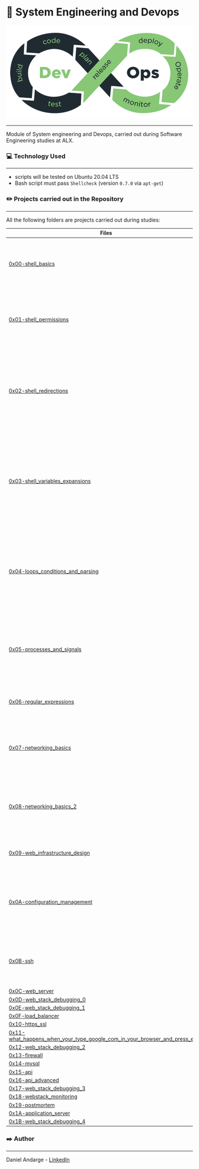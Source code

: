 # 🚀 System Engineering and Devops
![Shell](devops.png)
***
Module of System engineering and Devops, carried out during Software Engineering studies at ALX.


### 💻 Technology Used
***
* scripts will be tested on Ubuntu 20.04 LTS
* Bash script must pass `Shellcheck` (version `0.7.0` via `apt-get`)

### ✏️ Projects carried out in the Repository
***
All the following folders are projects carried out during studies: 

| Files | Description |
| --- | --- |
| [0x00-shell_basics](https://github.com/Daniel-Andarge/alx-system_engineering-devops/tree/main/0x00-shell_basics) | It aims to learn about basics commands, navigation, files and directories in Shell. |
| [0x01-shell_permissions](https://github.com/Daniel-Andarge/alx-system_engineering-devops/tree/main/0x01-shell_permissions) | It aims to learn about man pages, permissions (owner, group and other) of files and directories in Shell. |
| [0x02-shell_redirections](https://github.com/Daniel-Andarge/alx-system_engineering-devops/tree/main/0x02-shell_redirections) | It aims to learn about how to handle standard input and output and how to combine commands and filters with redirections in Shell. |
| [0x03-shell_variables_expansions](https://github.com/Daniel-Andarge/alx-system_engineering-devops/tree/main/0x03-shell_variables_expansions) | It aims to learn about alias builtin, help builtin, local, global and reserved variables (PATH, HOME and PS1), special parameters `$?` and single an double quotes in Shell. |
| [0x04-loops_conditions_and_parsing](https://github.com/Daniel-Andarge/alx-system_engineering-devops/tree/main/0x04-loops_conditions_and_parsing) | It aims to learn about loops (`while`, `until` and `for`), condition statements (`if`, `else`, `elif` and `case`), shebangs and how to create SSH keys with Bash. |
| [0x05-processes_and_signals](https://github.com/Daniel-Andarge/alx-system_engineering-devops/tree/main/0x05-processes_and_signals) | It aims to learn about PID, processes and commands that handles them (`ps`, `pgrep`, `pkill`, `kill`, etc) in Bash. |
| [0x06-regular_expressions](https://github.com/Daniel-Andarge/alx-system_engineering-devops/tree/main/0x06-regular_expressions) | It aims to learn about how to build a regular expression. |
| [0x07-networking_basics](https://github.com/Daniel-Andarge/alx-system_engineering-devops/tree/main/0x07-networking_basics) | It aims to learn about what is an OSI model, LAN, WAN, IP address, localhost, subnet and TCP/UDP. |
| [0x08-networking_basics_2](https://github.com/Daniel-Andarge/alx-system_engineering-devops/tree/main/0x08-networking_basics_2) | It aims to learn about what is an OSI model, LAN, WAN, IP address, localhost, subnet and TCP/UDP |
|[0x09-web_infrastructure_design](https://github.com/Daniel-Andarge/alx-system_engineering-devops/tree/main/0x09-web_infrastructure_design)| It aims to learn about how to design a Web Infrastructure. |
| [0x0A-configuration_management](https://github.com/Daniel-Andarge/alx-system_engineering-devops/tree/main/0x0A-configuration_management) | It aims to learn about how to implement a configuration management strategy in practice using Puppet as tool. |
| [0x0B-ssh](https://github.com/Daniel-Andarge/alx-system_engineering-devops/tree/main/0x0B-ssh) | It aims to learn about  Bash scripting to connect using SSH and configure a server  |
| [0x0C-web_server](https://github.com/Daniel-Andarge/alx-system_engineering-devops/tree/main/0x0C-web_server) |       |
| [0x0D-web_stack_debugging_0](https://github.com/Daniel-Andarge/alx-system_engineering-devops/tree/main/0x0D-web_stack_debugging_0) |       |
| [0x0E-web_stack_debugging_1](https://github.com/Daniel-Andarge/alx-system_engineering-devops/tree/main/0x0E-web_stack_debugging_1) |       |
| [0x0F-load_balancer](https://github.com/Daniel-Andarge/alx-system_engineering-devops/tree/main/0x0F-load_balancer) |       |
| [0x10-https_ssl](https://github.com/Daniel-Andarge/alx-system_engineering-devops/tree/main/0x10-https_ssl) |       |
| [0x11-what_happens_when_your_type_google_com_in_your_browser_and_press_enter](https://github.com/Daniel-Andarge/alx-system_engineering-devops/tree/main/0x11-what_happens_when_your_type_google_com_in_your_browser_and_press_enter) |       |
| [0x12-web_stack_debugging_2](https://github.com/Daniel-Andarge/alx-system_engineering-devops/tree/main/0x12-web_stack_debugging_2) |       |
| [0x13-firewall](https://github.com/Daniel-Andarge/alx-system_engineering-devops/tree/main/0x13-firewall) |       |
| [0x14-mysql](https://github.com/Daniel-Andarge/alx-system_engineering-devops/tree/main/0x14-mysql) |       |
| [0x15-api](https://github.com/Daniel-Andarge/alx-system_engineering-devops/tree/main/0x15-api) |       |
| [0x16-api_advanced](https://github.com/Daniel-Andarge/alx-system_engineering-devops/tree/main/0x16-api_advanced) |       |
| [0x17-web_stack_debugging_3](https://github.com/Daniel-Andarge/alx-system_engineering-devops/tree/main/0x17-web_stack_debugging_3) |       |
| [0x18-webstack_monitoring](https://github.com/Daniel-Andarge/alx-system_engineering-devops/tree/main/0x18-webstack_monitoring) |       |
| [0x19-postmortem](https://github.com/Daniel-Andarge/alx-system_engineering-devops/tree/main/0x19-postmortem) |       |
| [0x1A-application_server](https://github.com/Daniel-Andarge/alx-system_engineering-devops/tree/main/0x1A-application_server) |       |
| [0x1B-web_stack_debugging_4](https://github.com/Daniel-Andarge/alx-system_engineering-devops/tree/main/0x1B-web_stack_debugging_4) |       |

### ✒️ Author
***
Daniel Andarge - [LinkedIn](https://www.linkedin.com/in/danielandarge/)
